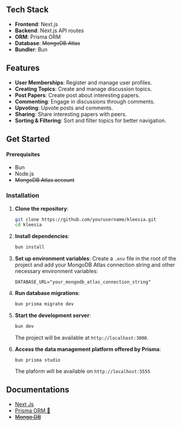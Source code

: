 ## Tech Stack

- **Frontend**: Next.js
- **Backend**: Next.js API routes
- **ORM**: Prisma ORM
- **Database**: ~~MongoDB Atlas~~
- **Bundler**: Bun

## Features

- **User Memberships**: Register and manage user profiles.
- **Creating Topics**: Create and manage discussion topics.
- **Post Papers**: Create post about interesting papers.
- **Commenting**: Engage in discussions through comments.
- **Upvoting**: Upvote posts and comments. 
- **Sharing**: Share interesting papers with peers.
- **Sorting & Filtering**: Sort and filter topics for better navigation.

## Get Started

#### Prerequisites

- Bun
- Node.js
- ~~MongoDB Atlas account~~

### Installation

1. **Clone the repository**:

   ```bash
   git clone https://github.com/yourusername/kleesia.git
   cd kleesia
   ```

2. **Install dependencies**:

   ```bash
   bun install
   ```

3. **Set up environment variables**:
   Create a `.env` file in the root of the project and add your MongoDB Atlas connection string and other necessary environment variables:

   ```plaintext
   DATABASE_URL="your_mongodb_atlas_connection_string"
   ```

4. **Run database migrations**:

   ```bash
   bun prisma migrate dev
   ```

5. **Start the development server**:

   ```bash
   bun dev
   ```

   The project will be available at `http://localhost:3000`.

6. **Access the data management platform offered by Prisma**:
   ```
   bun prisma studio
   ```
   The plaform will be available on `http://localhost:5555`

## Documentations

- [Next Js](https://nextjs.org/docs)
- [Prisma ORM 🚀](https://www.prisma.io/docs)
- ~~[Mongo DB](https://www.mongodb.com/docs/atlas)~~
